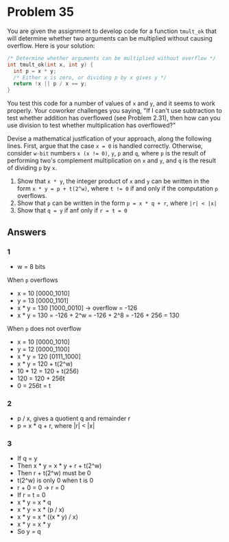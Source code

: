 # Problem 35

You are given the assignment to develop code for a function `tmult_ok` that will
determine whether two arguments can be multiplied without causing overflow.
Here is your solution:

```C
/* Determine whether arguments can be multiplied without overflow */
int tmult_ok(int x, int y) {
  int p = x * y;
  /* Either x is zero, or dividing p by x gives y */
  return !x || p / x == y;
}
```

You test this code for a number of values of `x` and `y`, and it seems to work
properly. Your coworker challenges you saying, "If I can't use subtraction to test
whether addition has overflowed (see Problem 2.31), then how can you use
division to test whether multiplication has overflowed?"

Devise a mathematical justfication of your approach, along the following
lines. First, argue that the case `x = 0` is handled correctly. Otherwise, consider
`w-bit` numbers `x (x != 0)`, `y`, `p` and `q`, where `p` is the result of performing
two's complement multiplication on `x` and `y`, and `q` is the result of dividing `p` by `x`.

1. Show that `x * y`, the integer product of `x` and `y` can be written in the form
   `x * y = p + t(2^w)`, where `t != 0` if and only if the computation `p` overflows.
2. Show that `p` can be written in the form `p = x * q + r`, where `|r| < |x|`
3. Show that `q = y` if anf only if `r = t = 0`

## Answers

### 1

- w = 8 bits

When `p` overflows

- x = 10 [0000_1010]
- y = 13 [0000_1101]
- x \* y = 130 [1000_0010] -> overflow = -126
- x \* y = 130 = -126 + 2^w = -126 + 2^8 = -126 + 256 = 130

When `p` does not overflow

- x = 10 [0000_1010]
- y = 12 [0000_1100]
- x \* y = 120 [0111_1000]
- x \* y = 120 + t(2^w)
- 10 \* 12 = 120 + t(256)
- 120 = 120 + 256t
- 0 = 256t = t

### 2

- p / x, gives a quotient q and remainder r
- p = x \* q + r, where |r| < |x|

### 3

- If q = y
- Then x \* y = x \* y + r + t(2^w)
- Then r + t(2^w) must be 0
- t(2^w) is only 0 when t is 0
- r + 0 = 0 -> r = 0
- If r = t = 0
- x \* y = x \* q
- x \* y = x \* (p / x)
- x \* y = x \* ((x \* y) / x)
- x \* y = x \* y
- So y = q
